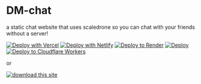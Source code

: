 # DM-chat
a static chat website that uses scaledrone so you can chat with your friends without a server!

[![Deploy with Vercel](https://vercel.com/button)](https://vercel.com/new/clone?repository-url=https%3A%2F%2Fgithub.com%2Fdragon731012%2FDM-chat%2Ftree%2Fmain)
[![Deploy with Netlify](https://www.netlify.com/img/deploy/button.svg)](https://app.netlify.com/start/deploy?repository=https://github.com/dragon731012/DM-chat)
[![Deploy to Render](https://render.com/images/deploy-to-render-button.svg)](https://render.com/deploy?repo=https://github.com/dragon731012/DM-chat)
[![Deploy](https://www.herokucdn.com/deploy/button.svg)](https://heroku.com/deploy?template=https://github.com/dragon731012/DM-chat)
[![Deploy to Cloudflare Workers](https://deploy.workers.cloudflare.com/button)](https://deploy.workers.cloudflare.com/?url=https://github.com/dragon731012/DM-chat)

or

[![download this site](https://github.com/dragon731012/DM-chat/blob/main/download-this-site.png?raw=true)](https://github.com/dragon731012/DM-chat/archive/refs/heads/main.zip)
